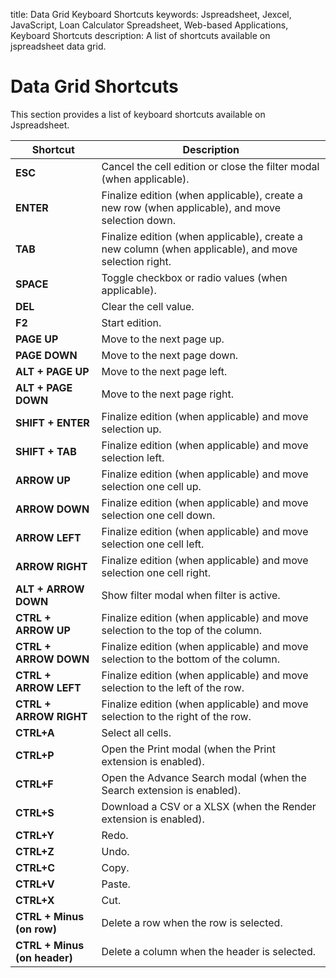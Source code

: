 title: Data Grid Keyboard Shortcuts
keywords: Jspreadsheet, Jexcel, JavaScript, Loan Calculator Spreadsheet, Web-based Applications, Keyboard Shortcuts
description: A list of shortcuts available on jspreadsheet data grid.

# Data Grid Shortcuts

This section provides a list of keyboard shortcuts available on Jspreadsheet.

| Shortcut                     | Description                                                                                          |
| -----------------------------|------------------------------------------------------------------------------------------------------|
| **ESC**                      | Cancel the cell edition or close the filter modal (when applicable).                                 |
| **ENTER**                    | Finalize edition (when applicable), create a new row (when applicable), and move selection down.     |
| **TAB**                      | Finalize edition (when applicable), create a new column (when applicable), and move selection right. |
| **SPACE**                    | Toggle checkbox or radio values (when applicable).                                                   |
| **DEL**                      | Clear the cell value.                                                                                |
| **F2**                       | Start edition.                                                                                       |
| **PAGE UP**                  | Move to the next page up.                                                                            |
| **PAGE DOWN**                | Move to the next page down.                                                                          |
| **ALT + PAGE UP**            | Move to the next page left.                                                                          |
| **ALT + PAGE DOWN**          | Move to the next page right.                                                                         |
| **SHIFT + ENTER**            | Finalize edition (when applicable) and move selection up.                                            |
| **SHIFT + TAB**              | Finalize edition (when applicable) and move selection left.                                          |
| **ARROW UP**                 | Finalize edition (when applicable) and move selection one cell up.                                   |
| **ARROW DOWN**               | Finalize edition (when applicable) and move selection one cell down.                                 |
| **ARROW LEFT**               | Finalize edition (when applicable) and move selection one cell left.                                 |
| **ARROW RIGHT**              | Finalize edition (when applicable) and move selection one cell right.                                |
| **ALT + ARROW DOWN**         | Show filter modal when filter is active.                                                             |
| **CTRL + ARROW UP**          | Finalize edition (when applicable) and move selection to the top of the column.                      |
| **CTRL + ARROW DOWN**        | Finalize edition (when applicable) and move selection to the bottom of the column.                   |
| **CTRL + ARROW LEFT**        | Finalize edition (when applicable) and move selection to the left of the row.                        |
| **CTRL + ARROW RIGHT**       | Finalize edition (when applicable) and move selection to the right of the row.                       |
| **CTRL+A**                   | Select all cells.                                                                                    |
| **CTRL+P**                   | Open the Print modal (when the Print extension is enabled).                                          |
| **CTRL+F**                   | Open the Advance Search modal (when the Search extension is enabled).                                |
| **CTRL+S**                   | Download a CSV or a XLSX (when the Render extension is enabled).                                     |
| **CTRL+Y**                   | Redo.                                                                                                |
| **CTRL+Z**                   | Undo.                                                                                                |
| **CTRL+C**                   | Copy.                                                                                                |
| **CTRL+V**                   | Paste.                                                                                               |
| **CTRL+X**                   | Cut.                                                                                                 |
| **CTRL + Minus (on row)**    | Delete a row when the row is selected.                                                               |
| **CTRL + Minus (on header)** | Delete a column when the header is selected.                                                         |



